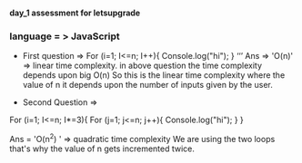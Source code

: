 #### day_1 assessment for letsupgrade

### language = > JavaScript

* First question =>
For (i=1; I<=n; I++){
Console.log("hi");
}
‘‘’
Ans => 'O(n)' => linear time complexity.
 in above question the time complexity depends upon big O(n)
So this is the linear time complexity where the value of n it depends upon the number of inputs given by the user.


* Second Question => 

For (i=1; I<=n; I*=3){
 For (j=1; j<=n; j++){
   Console.log("hi");
 }
}

Ans = 'O(n<sup>2</sup>) ' => quadratic time complexity
We are using the two loops that's why the value of n gets incremented twice.


